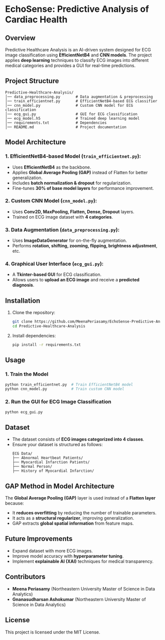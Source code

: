 # EchoSense: Predictive Analysis of Cardiac Health

## Overview
Predictive Healthcare Analysis is an AI-driven system designed for ECG image classification using **EfficientNetB4** and **CNN models**. The project applies **deep learning** techniques to classify ECG images into different medical categories and provides a GUI for real-time predictions.

## Project Structure

```
Predictive-Healthcare-Analysis/
│── data_preprocessing.py       # Data augmentation & preprocessing
│── train_efficientnet.py       # EfficientNetB4-based ECG classifier
│── cnn_model.py                # Custom CNN model for ECG classification
│── ecg_gui.py                  # GUI for ECG classification
│── ecg_model.h5                # Trained deep learning model
│── requirements.txt            # Dependencies
│── README.md                   # Project documentation
```

## Model Architecture
### **1. EfficientNetB4-based Model (`train_efficientnet.py`):**
- Uses **EfficientNetB4** as the backbone.
- Applies **Global Average Pooling (GAP)** instead of Flatten for better generalization.
- Includes **batch normalization & dropout** for regularization.
- Fine-tunes **30% of base model layers** for performance improvement.

### **2. Custom CNN Model (`cnn_model.py`):**
- Uses **Conv2D, MaxPooling, Flatten, Dense, Dropout** layers.
- Trained on ECG image dataset with **4 categories**.

### **3. Data Augmentation (`data_preprocessing.py`):**
- Uses **ImageDataGenerator** for on-the-fly augmentation.
- Performs **rotation, shifting, zooming, flipping, brightness adjustment**, etc.

### **4. Graphical User Interface (`ecg_gui.py`):**
- A **Tkinter-based GUI** for ECG classification.
- Allows users to **upload an ECG image** and receive a **predicted diagnosis**.

## Installation
1. Clone the repository:
   ```sh
   git clone https://github.com/MeenaPeriasamy/EchoSense-Predictive-Analysis
   cd Predictive-Healthcare-Analysis
   ```
2. Install dependencies:
   ```sh
   pip install -r requirements.txt
   ```

## Usage
### **1. Train the Model**
   ```sh
   python train_efficientnet.py  # Train EfficientNetB4 model
   python cnn_model.py           # Train custom CNN model
   ```
### **2. Run the GUI for ECG Image Classification**
   ```sh
   python ecg_gui.py
   ```

## Dataset
- The dataset consists of **ECG images categorized into 4 classes**.
- Ensure your dataset is structured as follows:
  ```
  ECG Data/
  ├── Abnormal Heartbeat Patients/
  ├── Myocardial Infarction Patients/
  ├── Normal Person/
  ├── History of Myocardial Infarction/
  ```

## GAP Method in Model Architecture
The **Global Average Pooling (GAP)** layer is used instead of a **Flatten layer** because:
- It **reduces overfitting** by reducing the number of trainable parameters.
- It acts as a **structural regularizer**, improving generalization.
- GAP extracts **global spatial information** from feature maps.

## Future Improvements
- Expand dataset with more ECG images.
- Improve model accuracy with **hyperparameter tuning**.
- Implement **explainable AI (XAI)** techniques for medical transparency.

## Contributors
- **Meena Periasamy** (Northeastern University Master of Science in Data Analytics)
- **Gnanasudharsan Ashokumar** (Northeastern University Master of Science in Data Analytics)

## License
This project is licensed under the MIT License.

